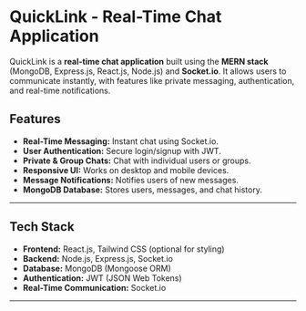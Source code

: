 # QuickLink - Real-Time Chat Application

QuickLink is a **real-time chat application** built using the **MERN stack** (MongoDB, Express.js, React.js, Node.js) and **Socket.io**. It allows users to communicate instantly, with features like private messaging, authentication, and real-time notifications.


## Features

- **Real-Time Messaging:** Instant chat using Socket.io.  
- **User Authentication:** Secure login/signup with JWT.  
- **Private & Group Chats:** Chat with individual users or groups.  
- **Responsive UI:** Works on desktop and mobile devices.  
- **Message Notifications:** Notifies users of new messages.  
- **MongoDB Database:** Stores users, messages, and chat history.

---

## Tech Stack

- **Frontend:** React.js, Tailwind CSS (optional for styling)  
- **Backend:** Node.js, Express.js, Socket.io  
- **Database:** MongoDB (Mongoose ORM)  
- **Authentication:** JWT (JSON Web Tokens)  
- **Real-Time Communication:** Socket.io


---

